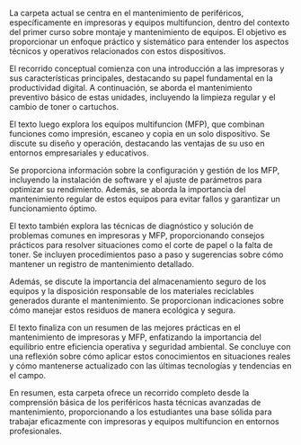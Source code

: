 La carpeta actual se centra en el mantenimiento de periféricos, específicamente en impresoras y equipos multifuncion, dentro del contexto del primer curso sobre montaje y mantenimiento de equipos. El objetivo es proporcionar un enfoque práctico y sistemático para entender los aspectos técnicos y operativos relacionados con estos dispositivos.

El recorrido conceptual comienza con una introducción a las impresoras y sus características principales, destacando su papel fundamental en la productividad digital. A continuación, se aborda el mantenimiento preventivo básico de estas unidades, incluyendo la limpieza regular y el cambio de toner o cartuchos.

El texto luego explora los equipos multifuncion (MFP), que combinan funciones como impresión, escaneo y copia en un solo dispositivo. Se discute su diseño y operación, destacando las ventajas de su uso en entornos empresariales y educativos.

Se proporciona información sobre la configuración y gestión de los MFP, incluyendo la instalación de software y el ajuste de parámetros para optimizar su rendimiento. Además, se aborda la importancia del mantenimiento regular de estos equipos para evitar fallos y garantizar un funcionamiento óptimo.

El texto también explora las técnicas de diagnóstico y solución de problemas comunes en impresoras y MFP, proporcionando consejos prácticos para resolver situaciones como el corte de papel o la falta de toner. Se incluyen procedimientos paso a paso y sugerencias sobre cómo mantener un registro de mantenimiento detallado.

Además, se discute la importancia del almacenamiento seguro de los equipos y la disposición responsable de los materiales reciclables generados durante el mantenimiento. Se proporcionan indicaciones sobre cómo manejar estos residuos de manera ecológica y segura.

El texto finaliza con un resumen de las mejores prácticas en el mantenimiento de impresoras y MFP, enfatizando la importancia del equilibrio entre eficiencia operativa y seguridad ambiental. Se concluye con una reflexión sobre cómo aplicar estos conocimientos en situaciones reales y cómo mantenerse actualizado con las últimas tecnologías y tendencias en el campo.

En resumen, esta carpeta ofrece un recorrido completo desde la comprensión básica de los periféricos hasta técnicas avanzadas de mantenimiento, proporcionando a los estudiantes una base sólida para trabajar eficazmente con impresoras y equipos multifuncion en entornos profesionales.

